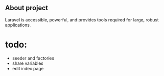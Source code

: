 ## About project


Laravel is accessible, powerful, and provides tools required for large, robust applications.

# todo:
<ul>
<li>seeder and factories</li>
<li>share variables</li>
<li>edit index page</li>
</ul>
